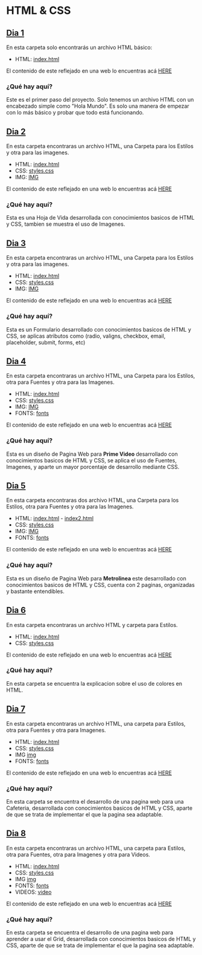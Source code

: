 # HTML & CSS

## [Dia 1](./Dia1/)
En esta carpeta solo encontrarás un archivo HTML básico:

- HTML: [index.html](./Dia1/index.html)

El contenido de este reflejado en una web lo encuentras acá [HERE](https://gustavoadolfonavarropacheco.github.io/HTML_S2_NavarroGustavo/Dia1/)

### ¿Qué hay aquí? <br>
Este es el primer paso del proyecto. Solo tenemos un archivo HTML con un encabezado simple como "Hola Mundo". Es solo una manera de empezar con lo más básico y probar que todo está funcionando.

## [Dia 2](./Dia2/)
En esta carpeta encontraras un archivo HTML, una Carpeta para los Estilos y otra para las imagenes.

- HTML: [index.html](./Dia2/index.html)
- CSS: [styles.css](./Dia2/styles/styles.css)
- IMG: [IMG](./Dia2/img)

El contenido de este reflejado en una web lo encuentras acá [HERE](https://gustavoadolfonavarropacheco.github.io/HTML_S2_NavarroGustavo/Dia2/)

### ¿Qué hay aquí? <br>
Esta es una Hoja de Vida desarrollada con conocimientos basicos de HTML y CSS, tambien se muestra el uso de Imagenes.

## [Dia 3](./Dia3/)
En esta carpeta encontraras un archivo HTML, una Carpeta para los Estilos y otra para las imagenes.

- HTML: [index.html](./Dia3/index.html)
- CSS: [styles.css](./Dia3/styles/styles.css)
- IMG: [IMG](./Dia3/img)

El contenido de este reflejado en una web lo encuentras acá [HERE](https://gustavoadolfonavarropacheco.github.io/HTML_S2_NavarroGustavo/Dia3/)

### ¿Qué hay aquí? <br>
Esta es un Formulario desarrollado con conocimientos basicos de HTML y CSS, se aplicas atributos como (radio, valigns, checkbox, email, placeholder, submit, forms, etc)

## [Dia 4](./Dia4/)
En esta carpeta encontraras un archivo HTML, una Carpeta para los Estilos, otra para Fuentes y otra para las Imagenes.

- HTML: [index.html](./Dia4/index.html)
- CSS: [styles.css](./Dia4/styles/styles.css)
- IMG: [IMG](./Dia4/images)
- FONTS: [fonts](./Dia4/fonts/)

El contenido de este reflejado en una web lo encuentras acá [HERE](https://gustavoadolfonavarropacheco.github.io/HTML_S2_NavarroGustavo/Dia4/)

### ¿Qué hay aquí? <br>
Esta es un diseño de Pagina Web para <b> Prime Video </b> desarrollado con conocimientos basicos de HTML y CSS, se aplica el uso de Fuentes, Imagenes, y aparte un mayor porcentaje de desarrollo mediante CSS.

## [Dia 5](./Dia5/)
En esta carpeta encontraras dos archivo HTML, una Carpeta para los Estilos, otra para Fuentes y otra para las Imagenes.

- HTML: [index.html](./Dia5/index.html) - [index2.html](./Dia5/index2.html)
- CSS: [styles.css](./Dia5/styles/styles.css)
- IMG: [IMG](./Dia5/images)
- FONTS: [fonts](./Dia4/fonts/)

El contenido de este reflejado en una web lo encuentras acá [HERE](https://gustavoadolfonavarropacheco.github.io/HTML_S2_NavarroGustavo/Dia5/)

### ¿Qué hay aquí? <br>
Esta es un diseño de Pagina Web para <b> Metrolinea </b> este desarrollado con conocimientos basicos de HTML y CSS, cuenta con 2 paginas, organizadas y bastante entendibles.

## [Dia 6](./Dia6/)
En esta carpeta encontraras un archivo HTML y carpeta para Estilos.

- HTML: [index.html](./Dia6/index.html)
- CSS: [styles.css](.Dia6/styles/styles.css)

El contenido de este reflejado en una web lo encuentras acá [HERE](https://gustavoadolfonavarropacheco.github.io/HTML_S2_NavarroGustavo/Dia6/)

### ¿Qué hay aquí? <br>
En esta carpeta se encuentra la explicacion sobre el uso de colores en HTML.

## [Dia 7](./Dia7/)
En esta carpeta encontraras un archivo HTML, una carpeta para Estilos, otra para Fuentes y otra para Imagenes.

- HTML: [index.html](./Dia7/index.html)
- CSS: [styles.css](.Dia7/styles/styles.css)
- IMG [img](./Dia7/img/)
- FONTS: [fonts](./Dia7/fonts/)

El contenido de este reflejado en una web lo encuentras acá [HERE](https://gustavoadolfonavarropacheco.github.io/HTML_S2_NavarroGustavo/Dia7/)

### ¿Qué hay aquí? <br>
En esta carpeta se encuentra el desarrollo de una pagina web para una Cafeteria, desarrollada con conocimientos basicos de HTML y CSS, aparte de que se trata de implementar el que la pagina sea adaptable.

## [Dia 8](./Dia8/)
En esta carpeta encontraras un archivo HTML, una carpeta para Estilos, otra para Fuentes, otra para Imagenes y otra para Videos.

- HTML: [index.html](./Dia8/index.html)
- CSS: [styles.css](.Dia8/styles/styles.css)
- IMG [img](./Dia8/img/)
- FONTS: [fonts](./Dia8/fonts/)
- VIDEOS: [video](./Dia8/video/)

El contenido de este reflejado en una web lo encuentras acá [HERE](https://gustavoadolfonavarropacheco.github.io/HTML_S2_NavarroGustavo/Dia8/)

### ¿Qué hay aquí? <br>
En esta carpeta se encuentra el desarrollo de una pagina web para aprender a usar el Grid, desarrollada con conocimientos basicos de HTML y CSS, aparte de que se trata de implementar el que la pagina sea adaptable.
